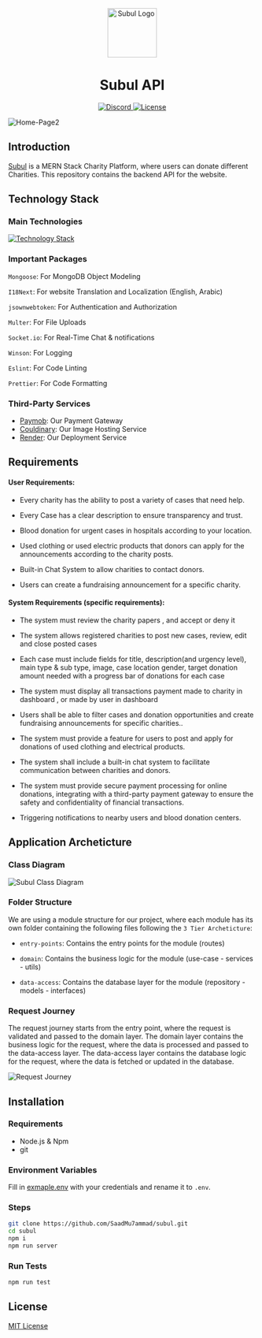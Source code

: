 <p>&nbsp;&nbsp;&nbsp;&nbsp;&nbsp;&nbsp;</p>
<p align="center">
<img width="100" height="100" alt="Subul Logo" src="https://subul.me/images/Logo.png"/>
</p>
<p align="center">
  <h1 align="center">Subul API</h1>
</p>
<p align="center">
  <a href="https://subul.me">
    <img src="https://img.shields.io/badge/Website-91683a" alt="Discord">
  </a>
  <a href="https://opensource.org/licenses/MIT">
    <img src="https://img.shields.io/badge/License-MIT-343d40.svg" alt="License">
  </a>
</p>

![Home-Page2](https://github.com/SaadMu7ammad/subul/assets/130322757/6c54cbce-78e8-447c-bdd6-cd75347589ff)

## Introduction

[Subul](https://subul.me) is a MERN Stack Charity Platform, where users can donate different Charities. This repository contains the backend API for the website.

## Technology Stack

### Main Technologies

[![Technology Stack](https://skillicons.dev/icons?i=nodejs,express,ts,mongodb,jest)](https://skillicons.dev)

### Important Packages

`Mongoose`: For MongoDB Object Modeling

`I18Next`: For website Translation and Localization (English, Arabic)

`jsownwebtoken`: For Authentication and Authorization

`Multer`: For File Uploads

`Socket.io`: For Real-Time Chat & notifications

`Winson`: For Logging

`Eslint`: For Code Linting

`Prettier`: For Code Formatting

### Third-Party Services

- [Paymob](https://paymob.com/): Our Payment Gateway
- [Couldinary](https://cloudinary.com/): Our Image Hosting Service
- [Render](https://render.com/): Our Deployment Service

## Requirements

#### User Requirements:

- Every charity has the ability to post a variety of cases that need help.

- Every Case has a clear description to ensure transparency and trust.

- Blood donation for urgent cases in hospitals according to your location.

- Used clothing or used electric products that donors can apply for the announcements according to the charity posts.

- Built-in Chat System to allow charities to contact donors.

- Users can create a fundraising announcement for a specific charity.

#### System Requirements (specific requirements):

- The system must review the charity papers , and accept or deny it

- The system allows registered charities to post new cases, review, edit and close posted cases

- Each case must include fields for title, description(and urgency level), main type & sub type, image, case location gender, target donation amount needed with a progress bar of donations for each case

- The system must display all transactions payment made to charity in dashboard , or made by user in dashboard

- Users shall be able to filter cases and donation opportunities and create fundraising announcements for specific charities..

- The system must provide a feature for users to post and apply for donations of used clothing and electrical products.

- The system shall include a built-in chat system to facilitate communication between charities and donors.

- The system must provide secure payment processing for online donations, integrating with a third-party payment gateway to ensure the safety and confidentiality of financial transactions.
- Triggering notifications to nearby users and blood donation centers.

## Application Archeticture

### Class Diagram

![Subul Class Diagram](https://github.com/SaadMu7ammad/subul/assets/130322757/d39d00ba-0bf1-46eb-b7bd-295952e3b061)

### Folder Structure

We are using a module structure for our project, where each module has its own folder containing the following files following the `3 Tier Archeticture`:

- `entry-points`: Contains the entry points for the module (routes)

- `domain`: Contains the business logic for the module (use-case - services - utils)

- `data-access`: Contains the database layer for the module (repository - models - interfaces)

### Request Journey

The request journey starts from the entry point, where the request is validated and passed to the domain layer. The domain layer contains the business logic for the request, where the data is processed and passed to the data-access layer. The data-access layer contains the database logic for the request, where the data is fetched or updated in the database.

![Request Journey](https://github.com/SaadMu7ammad/subul/assets/130322757/fc10bf72-e229-45b1-b818-50febdc7ac76)

## Installation

### Requirements

- Node.js & Npm
- git

### Environment Variables

Fill in [exmaple.env](https://github.com/SaadMu7ammad/subul/blob/main/example.env) with your credentials and rename it to `.env`.

### Steps

```bash
git clone https://github.com/SaadMu7ammad/subul.git
cd subul
npm i
npm run server
```

### Run Tests

```bash
npm run test
```

## License

[MIT License](https://github.com/SaadMu7ammad/subul/blob/main/LICENSE)
